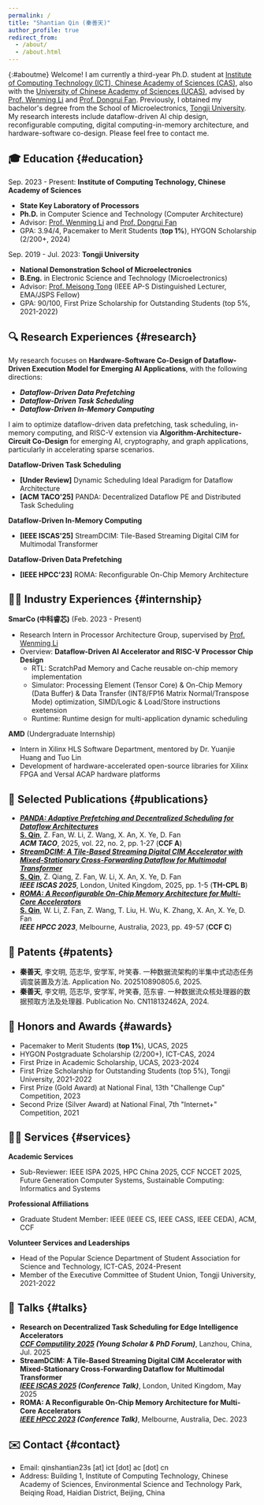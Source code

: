```yaml
---
permalink: /
title: "Shantian Qin (秦善天)"
author_profile: true
redirect_from: 
  - /about/
  - /about.html
---
```


{:#aboutme}
Welcome! I am  currently a third-year Ph.D. student at [Institute of Computing Technology (ICT), Chinese Academy of Sciences (CAS)](http://www.ict.ac.cn/), also with the [University of Chinese Academy of Sciences (UCAS)](https://www.ucas.ac.cn/), advised by [Prof. Wenming Li](https://people.ucas.edu.cn/~liwenming) and [Prof. Dongrui Fan](https://people.ucas.edu.cn/~fandongrui). Previously, I obtained my bachelor's degree from the School of Microelectronics, [Tongji University](https://www.tongji.edu.cn/). My research interests include dataflow-driven AI chip design, reconfigurable computing, digital computing-in-memory architecture, and hardware-software co-design. Please feel free to contact me.

## 🎓 Education {#education}
  Sep. 2023 - Present: **Institute of Computing Technology, Chinese Academy of Sciences**
* **State Key Laboratory of Processors**
* **Ph.D.** in Computer Science and Technology (Computer Architecture)
* Advisor: [Prof. Wenming Li](https://people.ucas.edu.cn/~liwenming) and [Prof. Dongrui Fan](https://people.ucas.edu.cn/~fandongrui)
* GPA: 3.94/4, Pacemaker to Merit Students (**top 1%**), HYGON Scholarship (2/200+, 2024)

Sep. 2019 - Jul. 2023: **Tongji University**
* **National Demonstration School of Microelectronics**
* **B.Eng.** in Electronic Science and Technology (Microelectronics)
* Advisor: [Prof. Meisong Tong](https://see-en.tongji.edu.cn/info/1014/1701.htm) (IEEE AP-S Distinguished Lecturer, EMA/JSPS Fellow)
* GPA: 90/100, First Prize Scholarship for Outstanding Students (top 5%, 2021-2022)

## 🔍 Research Experiences {#research}

My research focuses on **Hardware-Software Co-Design of Dataflow-Driven Execution Model for Emerging AI Applications**, with the following directions:
* ***Dataflow-Driven Data Prefetching***
* ***Dataflow-Driven Task Scheduling***
* ***Dataflow-Driven In-Memory Computing***

I aim to optimize dataflow-driven data prefetching, task scheduling, in-memory computing, and RISC-V extension via **Algorithm-Architecture-Circuit Co-Design** for emerging AI, cryptography, and graph applications, particularly in accelerating sparse scenarios.

**Dataflow-Driven Task Scheduling**
* **[Under Review]** Dynamic Scheduling Ideal Paradigm for Dataflow Architecture
* **[ACM TACO'25]** PANDA: Decentralized Dataflow PE and Distributed Task Scheduling

**Dataflow-Driven In-Memory Computing**
* **[IEEE ISCAS'25]** StreamDCIM: Tile-Based Streaming Digital CIM for Multimodal Transformer

**Dataflow-Driven Data Prefetching**
* **[IEEE HPCC'23]** ROMA: Reconfigurable On-Chip Memory Architecture

## 🧑‍💻 Industry Experiences {#internship}
**SmarCo (中科睿芯)**    (Feb. 2023 - Present)  
* Research Intern in Processor Architecture Group, supervised by [Prof. Wenming Li](https://people.ucas.edu.cn/~liwenming)
* Overview: **Dataflow-Driven AI Accelerator and RISC-V Processor Chip Design**
  - RTL: ScratchPad Memory and Cache reusable on-chip memory implementation
  - Simulator: Processing Element (Tensor Core) & On-Chip Memory (Data Buffer) & Data Transfer (INT8/FP16 Matrix Normal/Transpose Mode) optimization, SIMD/Logic & Load/Store instructions exetension 
  - Runtime: Runtime design for multi-application dynamic scheduling 

**AMD**    (Undergraduate Internship)
* Intern in Xilinx HLS Software Department, mentored by Dr. Yuanjie Huang and Tuo Lin
* Development of hardware-accelerated open-source libraries for Xilinx FPGA and Versal ACAP hardware platforms

## 📝 Selected Publications {#publications}
* ***[PANDA: Adaptive Prefetching and Decentralized Scheduling for Dataflow Architectures](https://dl.acm.org/doi/abs/10.1145/3721288)***\
    **<u>S. Qin</u>**, Z. Fan, W. Li, Z. Wang, X. An, X. Ye, D. Fan\
    ***ACM TACO***, 2025, vol. 22, no. 2, pp. 1-27 (**CCF A**)
* ***[StreamDCIM: A Tile-Based Streaming Digital CIM Accelerator with Mixed-Stationary Cross-Forwarding Dataflow for Multimodal Transformer](https://ieeexplore.ieee.org/document/11043484)***\
    **<u>S. Qin</u>**, Z. Qiang, Z. Fan, W. Li, X. An, X. Ye, D. Fan\
    ***IEEE ISCAS 2025***, London, United Kingdom, 2025, pp. 1-5 (**TH-CPL B**)
* ***[ROMA: A Reconfigurable On-Chip Memory Architecture for Multi-Core Accelerators](https://ieeexplore.ieee.org/document/10466951)***\
    **<u>S. Qin</u>**, W. Li, Z. Fan, Z. Wang, T. Liu, H. Wu, K. Zhang, X. An, X. Ye, D. Fan\
    ***IEEE HPCC 2023***, Melbourne, Australia, 2023, pp. 49-57 (**CCF C**)

## 📑 Patents {#patents}
* **秦善天**, 李文明, 范志华, 安学军, 叶笑春. 一种数据流架构的半集中式动态任务调度装置及方法. Application No. 202510890805.6, 2025.
* **秦善天**, 李文明, 范志华, 安学军, 叶笑春, 范东睿. 一种数据流众核处理器的数据预取方法及处理器. Publication No. CN118132462A, 2024.

## 🏅 Honors and Awards {#awards}
* Pacemaker to Merit Students (**top 1%**), UCAS, 2025
* HYGON Postgraduate Scholarship (2/200+), ICT-CAS, 2024
* First Prize in Academic Scholarship, UCAS, 2023-2024
* First Prize Scholarship for Outstanding Students (top 5%), Tongji University, 2021-2022
* First Prize (Gold Award) at National Final, 13th "Challenge Cup" Competition, 2023
* Second Prize (Silver Award) at National Final, 7th "Internet+" Competition, 2021

## 👨‍🏫 Services {#services}
**Academic Services**    
* Sub-Reviewer: IEEE ISPA 2025, HPC China 2025, CCF NCCET 2025, Future Generation Computer Systems, Sustainable Computing: Informatics and Systems
 
**Professional Affiliations**    
* Graduate Student Member: IEEE (IEEE CS, IEEE CASS, IEEE CEDA), ACM, CCF

**Volunteer Services and Leaderships**    
* Head of the Popular Science Department of Student Association for Science and Technology, ICT-CAS, 2024-Present
* Member of the Executive Committee of Student Union, Tongji University, 2021-2022

## 🎤 Talks {#talks}
* **Research on Decentralized Task Scheduling for Edge Intelligence Accelerators**\
    ***[CCF Computility 2025](https://conf.ccf.org.cn/web/api/m1338176480617828352173908773509.action) (Young Scholar & PhD Forum)***, Lanzhou, China, Jul. 2025
* **StreamDCIM: A Tile-Based Streaming Digital CIM Accelerator with Mixed-Stationary Cross-Forwarding Dataflow for Multimodal Transformer**\
    ***[IEEE ISCAS 2025](https://2025.ieee-iscas.org) (Conference Talk)***, London, United Kingdom, May 2025
* **ROMA: A Reconfigurable On-Chip Memory Architecture for Multi-Core Accelerators**\
    ***[IEEE HPCC 2023](https://www.computer.org/csdl/proceedings/hpcc-dss-smartcity-dependsys/2023/1VBw8xqc8Eg) (Conference Talk)***, Melbourne, Australia, Dec. 2023

## ✉️ Contact {#contact}
* Email: qinshantian23s [at] ict [dot] ac [dot] cn
* Address: Building 1, Institute of Computing Technology, Chinese Academy of Sciences, Environmental Science and Technology Park, Beiqing Road, Haidian District, Beijing, China
<br/><br/>
<script type='text/javascript' id='clustrmaps' src='//cdn.clustrmaps.com/map_v2.js?cl=000000&w=a&t=tt&d=CU1EgYlIukGzOjaTqOs1NjoHeyavMCGqzBHzTFTi6EY&co=ffffff&cmn=ff5353&cmo=3acc3a&ct=ababab'></script>
